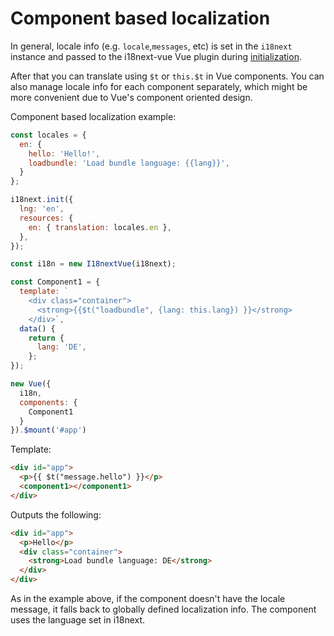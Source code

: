 # Component based localization

In general, locale info (e.g. `locale`,`messages`, etc) is set in the `i18next` instance and passed to the i18next-vue Vue plugin during [initialization](./started.md#setup).

After that you can translate using `$t` or `this.$t` in Vue components. You can also manage locale info for each component separately, which might be more convenient due to Vue's component oriented design.

Component based localization example:

```js
const locales = {
  en: {
    hello: 'Hello!',
    loadbundle: 'Load bundle language: {{lang}}',
  }
};

i18next.init({
  lng: 'en',
  resources: {
    en: { translation: locales.en },
  },
});

const i18n = new I18nextVue(i18next);

const Component1 = {
  template: `
    <div class="container">
      <strong>{{$t("loadbundle", {lang: this.lang}) }}</strong>
    </div>`,
  data() {
    return {
      lang: 'DE',
    };
});

new Vue({
  i18n,
  components: {
    Component1
  }
}).$mount('#app')
```

Template:

    
```html
<div id="app">
  <p>{{ $t("message.hello") }}</p>
  <component1></component1>
</div>
```

Outputs the following:

```html
<div id="app">
  <p>Hello</p>
  <div class="container">
    <strong>Load bundle language: DE</strong>
  </div>
</div>
```

As in the example above, if the component doesn't have the locale message, it falls back to globally defined localization info. The component uses the language set in i18next.
